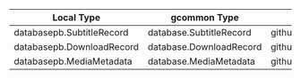 <!-- file: docs/tasks/01-gcommon-migration/database-migration-map.md -->
<!-- version: 1.0.0 -->
<!-- guid: 301065f3-9b1d-4114-bf54-831b15176c88 -->

| Local Type                | gcommon Type            | Import Path                                   |
| ------------------------- | ----------------------- | --------------------------------------------- |
| databasepb.SubtitleRecord | database.SubtitleRecord | github.com/jdfalk/gcommon/sdks/go/v1/database |
| databasepb.DownloadRecord | database.DownloadRecord | github.com/jdfalk/gcommon/sdks/go/v1/database |
| databasepb.MediaMetadata  | database.MediaMetadata  | github.com/jdfalk/gcommon/sdks/go/v1/database |
